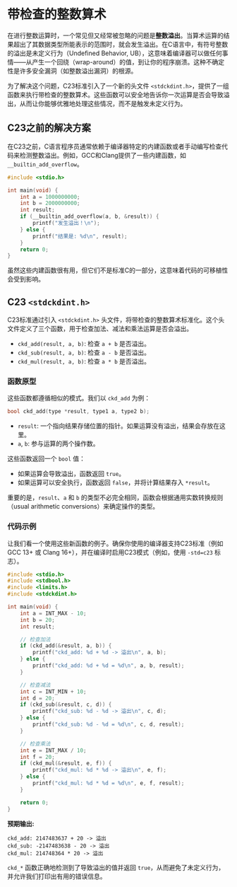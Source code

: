 # 带检查的整数算术

在进行整数运算时，一个常见但又经常被忽略的问题是**整数溢出**。当算术运算的结果超出了其数据类型所能表示的范围时，就会发生溢出。在C语言中，有符号整数的溢出是未定义行为（Undefined Behavior, UB），这意味着编译器可以做任何事情——从产生一个回绕（wrap-around）的值，到让你的程序崩溃。这种不确定性是许多安全漏洞（如整数溢出漏洞）的根源。

为了解决这个问题，C23标准引入了一个新的头文件 `<stdckdint.h>`，提供了一组函数来执行带检查的整数算术。这些函数可以安全地告诉你一次运算是否会导致溢出，从而让你能够优雅地处理这些情况，而不是触发未定义行为。

## C23之前的解决方案

在C23之前，C语言程序员通常依赖于编译器特定的内建函数或者手动编写检查代码来检测整数溢出。例如，GCC和Clang提供了一些内建函数，如 `__builtin_add_overflow`。

```c
#include <stdio.h>

int main(void) {
    int a = 1000000000;
    int b = 2000000000;
    int result;
    if (__builtin_add_overflow(a, b, &result)) {
        printf("发生溢出！\n");
    } else {
        printf("结果是: %d\n", result);
    }
    return 0;
}
```

虽然这些内建函数很有用，但它们不是标准C的一部分，这意味着代码的可移植性会受到影响。

## C23 `<stdckdint.h>`

C23标准通过引入 `<stdckdint.h>` 头文件，将带检查的整数算术标准化。这个头文件定义了三个函数，用于检查加法、减法和乘法运算是否会溢出。

- `ckd_add(result, a, b)`: 检查 `a + b` 是否溢出。
- `ckd_sub(result, a, b)`: 检查 `a - b` 是否溢出。
- `ckd_mul(result, a, b)`: 检查 `a * b` 是否溢出。

### 函数原型

这些函数都遵循相似的模式。我们以 `ckd_add` 为例：

```c
bool ckd_add(type *result, type1 a, type2 b);
```

- `result`: 一个指向结果存储位置的指针。如果运算没有溢出，结果会存放在这里。
- `a`, `b`: 参与运算的两个操作数。

这些函数返回一个 `bool` 值：

- 如果运算会导致溢出，函数返回 `true`。
- 如果运算可以安全执行，函数返回 `false`，并将计算结果存入 `*result`。

重要的是，`result`、`a` 和 `b` 的类型不必完全相同，函数会根据通用实数转换规则（usual arithmetic conversions）来确定操作的类型。

### 代码示例

让我们看一个使用这些新函数的例子。确保你使用的编译器支持C23标准（例如 GCC 13+ 或 Clang 16+），并在编译时启用C23模式（例如，使用 `-std=c23` 标志）。

```c
#include <stdio.h>
#include <stdbool.h>
#include <limits.h>
#include <stdckdint.h>

int main(void) {
    int a = INT_MAX - 10;
    int b = 20;
    int result;

    // 检查加法
    if (ckd_add(&result, a, b)) {
        printf("ckd_add: %d + %d -> 溢出\n", a, b);
    } else {
        printf("ckd_add: %d + %d = %d\n", a, b, result);
    }

    // 检查减法
    int c = INT_MIN + 10;
    int d = 20;
    if (ckd_sub(&result, c, d)) {
        printf("ckd_sub: %d - %d -> 溢出\n", c, d);
    } else {
        printf("ckd_sub: %d - %d = %d\n", c, d, result);
    }

    // 检查乘法
    int e = INT_MAX / 10;
    int f = 20;
    if (ckd_mul(&result, e, f)) {
        printf("ckd_mul: %d * %d -> 溢出\n", e, f);
    } else {
        printf("ckd_mul: %d * %d = %d\n", e, f, result);
    }

    return 0;
}
```

**预期输出:**

``` ansi
ckd_add: 2147483637 + 20 -> 溢出
ckd_sub: -2147483638 - 20 -> 溢出
ckd_mul: 214748364 * 20 -> 溢出
```

`ckd_*` 函数正确地检测到了导致溢出的值并返回 `true`，从而避免了未定义行为，并允许我们打印出有用的错误信息。
